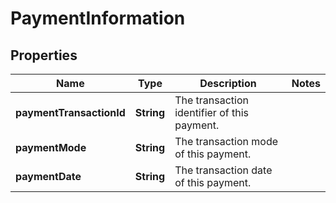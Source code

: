 
# PaymentInformation

## Properties
Name | Type | Description | Notes
------------ | ------------- | ------------- | -------------
**paymentTransactionId** | **String** | The transaction identifier of this payment. | 
**paymentMode** | **String** | The transaction mode of this payment. | 
**paymentDate** | **String** | The transaction date of this payment. | 



